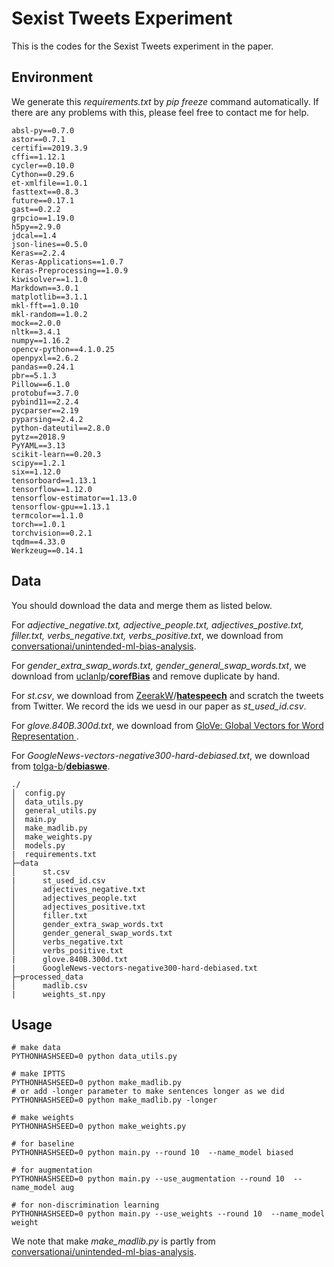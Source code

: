 # Sexist Tweets Experiment

This is the codes for the Sexist Tweets experiment in the paper.

## Environment

We generate this *requirements.txt* by *pip freeze* command automatically. If there are any problems with this, please feel free to contact me for help.

```
absl-py==0.7.0
astor==0.7.1
certifi==2019.3.9
cffi==1.12.1
cycler==0.10.0
Cython==0.29.6
et-xmlfile==1.0.1
fasttext==0.8.3
future==0.17.1
gast==0.2.2
grpcio==1.19.0
h5py==2.9.0
jdcal==1.4
json-lines==0.5.0
Keras==2.2.4
Keras-Applications==1.0.7
Keras-Preprocessing==1.0.9
kiwisolver==1.1.0
Markdown==3.0.1
matplotlib==3.1.1
mkl-fft==1.0.10
mkl-random==1.0.2
mock==2.0.0
nltk==3.4.1
numpy==1.16.2
opencv-python==4.1.0.25
openpyxl==2.6.2
pandas==0.24.1
pbr==5.1.3
Pillow==6.1.0
protobuf==3.7.0
pybind11==2.2.4
pycparser==2.19
pyparsing==2.4.2
python-dateutil==2.8.0
pytz==2018.9
PyYAML==3.13
scikit-learn==0.20.3
scipy==1.2.1
six==1.12.0
tensorboard==1.13.1
tensorflow==1.12.0
tensorflow-estimator==1.13.0
tensorflow-gpu==1.13.1
termcolor==1.1.0
torch==1.0.1
torchvision==0.2.1
tqdm==4.33.0
Werkzeug==0.14.1
```

## Data

You should download the data and merge them as listed below.

For <i>adjective_negative.txt, adjective_people.txt, adjectives_postive.txt, filler.txt, verbs_negative.txt, verbs_positive.txt</i>, we download from [conversationai/unintended-ml-bias-analysis]( https://github.com/conversationai/unintended-ml-bias-analysis ).

For *gender_extra_swap_words.txt, gender_general_swap_words.txt*, we download from [uclanlp](https://github.com/uclanlp)/**[corefBias](https://github.com/uclanlp/corefBias)** and remove duplicate by hand.

For *st.csv*, we download from [ZeerakW](https://github.com/ZeerakW)/**[hatespeech](https://github.com/ZeerakW/hatespeech)** and scratch the tweets from Twitter. We record the ids we uesd in our paper as *st_used_id.csv*.

For *glove.840B.300d.txt*, we download from [ GloVe: Global Vectors for Word Representation ]( https://nlp.stanford.edu/projects/glove/ ).

For *GoogleNews-vectors-negative300-hard-debiased.txt*, we download from [tolga-b](https://github.com/tolga-b)/**[debiaswe](https://github.com/tolga-b/debiaswe)**.

```
./
│  config.py
│  data_utils.py
│  general_utils.py
│  main.py
│  make_madlib.py
│  make_weights.py
│  models.py
|  requirements.txt
├─data
│      st.csv
|      st_used_id.csv
│      adjectives_negative.txt
│      adjectives_people.txt
│      adjectives_positive.txt
│      filler.txt
│      gender_extra_swap_words.txt
│      gender_general_swap_words.txt
│      verbs_negative.txt
│      verbs_positive.txt
|      glove.840B.300d.txt
|      GoogleNews-vectors-negative300-hard-debiased.txt
├─processed_data
│      madlib.csv
|      weights_st.npy
```

## Usage

```
# make data
PYTHONHASHSEED=0 python data_utils.py

# make IPTTS
PYTHONHASHSEED=0 python make_madlib.py
# or add -longer parameter to make sentences longer as we did
PYTHONHASHSEED=0 python make_madlib.py -longer

# make weights
PYTHONHASHSEED=0 python make_weights.py

# for baseline
PYTHONHASHSEED=0 python main.py --round 10  --name_model biased

# for augmentation
PYTHONHASHSEED=0 python main.py --use_augmentation --round 10  --name_model aug

# for non-discrimination learning
PYTHONHASHSEED=0 python main.py --use_weights --round 10  --name_model weight
```

We note that make *make_madlib.py* is partly from [conversationai/unintended-ml-bias-analysis]( https://github.com/conversationai/unintended-ml-bias-analysis ).
